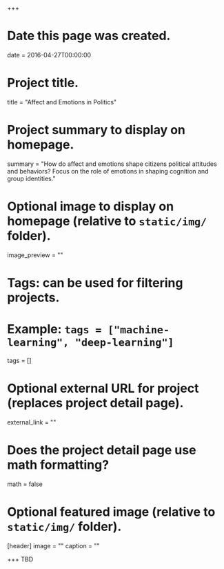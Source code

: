 +++
# Date this page was created.
date = 2016-04-27T00:00:00

# Project title.
title = "Affect and Emotions in Politics"

# Project summary to display on homepage.
summary = "How do affect and emotions shape citizens political attitudes and behaviors? Focus on the role of emotions in shaping cognition and group identities."

# Optional image to display on homepage (relative to `static/img/` folder).
image_preview = ""

# Tags: can be used for filtering projects.
# Example: `tags = ["machine-learning", "deep-learning"]`
tags = []

# Optional external URL for project (replaces project detail page).
external_link = ""

# Does the project detail page use math formatting?
math = false

# Optional featured image (relative to `static/img/` folder).
[header]
image = ""
caption = ""

+++
TBD
